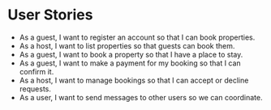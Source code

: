 
# User Stories

- As a guest, I want to register an account so that I can book properties.
- As a host, I want to list properties so that guests can book them.
- As a guest, I want to book a property so that I have a place to stay.
- As a guest, I want to make a payment for my booking so that I can confirm it.
- As a host, I want to manage bookings so that I can accept or decline requests.
- As a user, I want to send messages to other users so we can coordinate.
